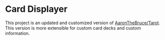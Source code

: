 # Card Displayer
This project is an updated and customized version of [AaronTheBruce/Tarot](https://github.com/AaronTheBruce/Tarot). This version is more extensible for custom card decks and custom information. 